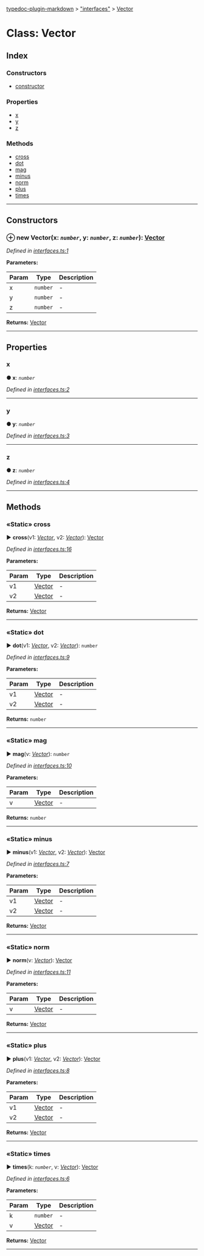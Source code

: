 [typedoc-plugin-markdown](../README.md) > ["interfaces"](../modules/_interfaces_.md) > [Vector](../classes/_interfaces_.vector.md)



# Class: Vector

## Index

### Constructors

* [constructor](_interfaces_.vector.md#constructor)


### Properties

* [x](_interfaces_.vector.md#x)
* [y](_interfaces_.vector.md#y)
* [z](_interfaces_.vector.md#z)


### Methods

* [cross](_interfaces_.vector.md#cross)
* [dot](_interfaces_.vector.md#dot)
* [mag](_interfaces_.vector.md#mag)
* [minus](_interfaces_.vector.md#minus)
* [norm](_interfaces_.vector.md#norm)
* [plus](_interfaces_.vector.md#plus)
* [times](_interfaces_.vector.md#times)



---
## Constructors
<a id="constructor"></a>


### ⊕ **new Vector**(x: *`number`*, y: *`number`*, z: *`number`*): [Vector](_interfaces_.vector.md)


*Defined in [interfaces.ts:1](https://github.com/tgreyjs/typedoc-plugin-markdown/blob/bb94e89/tests/src/interfaces.ts#L1)*



**Parameters:**

| Param | Type | Description |
| ------ | ------ | ------ |
| x | `number`   |  - |
| y | `number`   |  - |
| z | `number`   |  - |





**Returns:** [Vector](_interfaces_.vector.md)

---


## Properties
<a id="x"></a>

###  x

**●  x**:  *`number`* 

*Defined in [interfaces.ts:2](https://github.com/tgreyjs/typedoc-plugin-markdown/blob/bb94e89/tests/src/interfaces.ts#L2)*





___

<a id="y"></a>

###  y

**●  y**:  *`number`* 

*Defined in [interfaces.ts:3](https://github.com/tgreyjs/typedoc-plugin-markdown/blob/bb94e89/tests/src/interfaces.ts#L3)*





___

<a id="z"></a>

###  z

**●  z**:  *`number`* 

*Defined in [interfaces.ts:4](https://github.com/tgreyjs/typedoc-plugin-markdown/blob/bb94e89/tests/src/interfaces.ts#L4)*





___


## Methods
<a id="cross"></a>

### «Static» cross

► **cross**(v1: *[Vector](_interfaces_.vector.md)*, v2: *[Vector](_interfaces_.vector.md)*): [Vector](_interfaces_.vector.md)



*Defined in [interfaces.ts:16](https://github.com/tgreyjs/typedoc-plugin-markdown/blob/bb94e89/tests/src/interfaces.ts#L16)*



**Parameters:**

| Param | Type | Description |
| ------ | ------ | ------ |
| v1 | [Vector](_interfaces_.vector.md)   |  - |
| v2 | [Vector](_interfaces_.vector.md)   |  - |





**Returns:** [Vector](_interfaces_.vector.md)





___

<a id="dot"></a>

### «Static» dot

► **dot**(v1: *[Vector](_interfaces_.vector.md)*, v2: *[Vector](_interfaces_.vector.md)*): `number`



*Defined in [interfaces.ts:9](https://github.com/tgreyjs/typedoc-plugin-markdown/blob/bb94e89/tests/src/interfaces.ts#L9)*



**Parameters:**

| Param | Type | Description |
| ------ | ------ | ------ |
| v1 | [Vector](_interfaces_.vector.md)   |  - |
| v2 | [Vector](_interfaces_.vector.md)   |  - |





**Returns:** `number`





___

<a id="mag"></a>

### «Static» mag

► **mag**(v: *[Vector](_interfaces_.vector.md)*): `number`



*Defined in [interfaces.ts:10](https://github.com/tgreyjs/typedoc-plugin-markdown/blob/bb94e89/tests/src/interfaces.ts#L10)*



**Parameters:**

| Param | Type | Description |
| ------ | ------ | ------ |
| v | [Vector](_interfaces_.vector.md)   |  - |





**Returns:** `number`





___

<a id="minus"></a>

### «Static» minus

► **minus**(v1: *[Vector](_interfaces_.vector.md)*, v2: *[Vector](_interfaces_.vector.md)*): [Vector](_interfaces_.vector.md)



*Defined in [interfaces.ts:7](https://github.com/tgreyjs/typedoc-plugin-markdown/blob/bb94e89/tests/src/interfaces.ts#L7)*



**Parameters:**

| Param | Type | Description |
| ------ | ------ | ------ |
| v1 | [Vector](_interfaces_.vector.md)   |  - |
| v2 | [Vector](_interfaces_.vector.md)   |  - |





**Returns:** [Vector](_interfaces_.vector.md)





___

<a id="norm"></a>

### «Static» norm

► **norm**(v: *[Vector](_interfaces_.vector.md)*): [Vector](_interfaces_.vector.md)



*Defined in [interfaces.ts:11](https://github.com/tgreyjs/typedoc-plugin-markdown/blob/bb94e89/tests/src/interfaces.ts#L11)*



**Parameters:**

| Param | Type | Description |
| ------ | ------ | ------ |
| v | [Vector](_interfaces_.vector.md)   |  - |





**Returns:** [Vector](_interfaces_.vector.md)





___

<a id="plus"></a>

### «Static» plus

► **plus**(v1: *[Vector](_interfaces_.vector.md)*, v2: *[Vector](_interfaces_.vector.md)*): [Vector](_interfaces_.vector.md)



*Defined in [interfaces.ts:8](https://github.com/tgreyjs/typedoc-plugin-markdown/blob/bb94e89/tests/src/interfaces.ts#L8)*



**Parameters:**

| Param | Type | Description |
| ------ | ------ | ------ |
| v1 | [Vector](_interfaces_.vector.md)   |  - |
| v2 | [Vector](_interfaces_.vector.md)   |  - |





**Returns:** [Vector](_interfaces_.vector.md)





___

<a id="times"></a>

### «Static» times

► **times**(k: *`number`*, v: *[Vector](_interfaces_.vector.md)*): [Vector](_interfaces_.vector.md)



*Defined in [interfaces.ts:6](https://github.com/tgreyjs/typedoc-plugin-markdown/blob/bb94e89/tests/src/interfaces.ts#L6)*



**Parameters:**

| Param | Type | Description |
| ------ | ------ | ------ |
| k | `number`   |  - |
| v | [Vector](_interfaces_.vector.md)   |  - |





**Returns:** [Vector](_interfaces_.vector.md)





___


